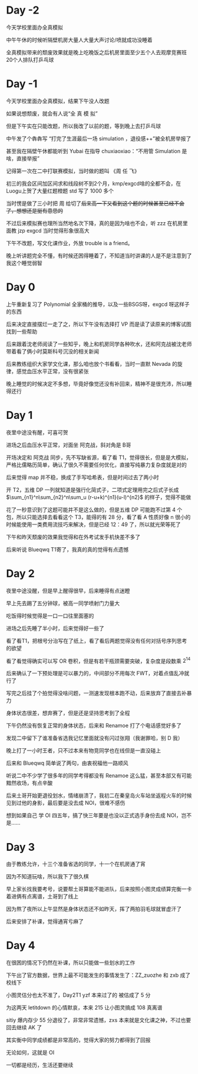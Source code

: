 # Day -2

今天学校里面办全真模拟

中午午休的时候听隔壁机房大量人大量大声讨论/喷就成功没睡着

全真模拟带来的颓废效果就是晚上吃晚饭之后机房里面至少五个人去观摩竞赛班20个人排队打乒乓球

# Day -1

今天学校里面办全真模拟，结果下午没人改题

如果说想颓废，就会有人说“全 真 模 拟”

但是下午实在只能改题，所以我改了以前的题，等到晚上去打乒乓球

中午发了个犇犇写 “打完了生涯最后一场 simulation ，退役感++”被全机房举报了

甚至我在隔壁午休都能听到 Yubai 在指导 chuxiaoxiao：“不用管 Simulation 是啥，直接举报”

记得第一次在二中打联赛模拟，当时做的题叫 《周 任 飞》

初三的我会区间加区间求和线段树不到2个月，kmp/exgcd啥的全都不会，在 Luogu上贺了大量红题橙题 std 写了 1000 多个

当时愣是做了三小时把 周 给切了~~后来高一下又看到这个题的时候甚至已经不会了，想想还是挺有意思的~~

不过后来模拟赛也理所当然地名次下降，真的是因为啥也不会，听 zzz 在机房里面教 jzp exgcd 当时觉得形象很高大

下午不改题，写文化课作业，外放 trouble is a friend。

晚上听讲题完全不懂，有时候还困得睡着了，不知道当时讲课的人是不是注意到了我这个睡觉弱智

# Day 0

上午重新复习了 Polynomial 全家桶的推导，以及一些BSGS呀，exgcd 呀这样子的东西

后来决定直接摆烂一走了之，所以下午没有选择打 VP 而是读了读原来的博客试图找到一些帮助

后来跟着沈老师阅读了一些知乎，晚上和机房同学各种吹水，还和阿克战被沈老师带着看了俩小时莫斯科号沉没的相关新闻

后来教练组织大家学文化课，那么咱也放个书看看，当时一直默 Nevada 的旋律，感觉血压水平正常，没有很紧张

晚上睡觉的时候决定不多想，毕竟好像觉还没有补回来，精神不是很充沛，所以睡得还行

# Day 1

夜里中途没有醒，可喜可贺

进场之后血压水平正常，对面坐 阿克战，斜对角是 B哥

开场决定和 阿克战 同步，先不写缺省源，看了看 T1，觉得很长，但是是大模拟，严格比儒略历简单，确认了很久不需要任何优化，直接写纯暴力复杂度就是对的

后来觉得 map 并不稳，换成了手写哈希表，但是时间过去了两小时

开 T2，五维 DP 一列就知道是强行化简式子，二项式定理用完之后式子长成 $\sum_{n1}^n\sum_{n2}^n\sum_u (r-u+k)^{n1}(u-l)^{n2}$ 的样子，觉得不能做

花了一秒意识到了这题可能并不是这么做的，但是五维 DP 可能跑不过第 4 个包，所以只能选择去看看这个 T3，能得的有 28 分，看了看 A 性质好像 n 很小的时候能使用一类费用流技巧来解决，但是已经 12：49 了，所以就光荣等死了

下午和昨天颓废的效果我觉得和在外考试发手机快差不多了

后来听说 Blueqwq T1寄了，我真的真的觉得有点遗憾

# Day 2

夜里中途没醒，但是早上醒得很早，后来睡得有点迷瞪

早上先去踢了五分钟球，被高一同学喷射门力量大

吃饭得时候觉得是一口一口往里面塞的

进场之后先睡了半小时，后来觉得好一些了

看了看T1，把根号分治写在了纸上，看了看后两题觉得没有任何对括号序列思考的欲望

看了看觉得确实可以写 OR 卷积，但是有若干瓶颈需要突破，复杂度是段数乘 $2^{14}$

后来确认了一下预处理是可以暴力的，中间部分不用每次 FWT，对着点值乱冲就行了

写完之后挂了个拍觉得没啥问题，一测速发现根本跑不动，后来放弃了直接去补暴力

身体状态很差，想弃赛了，但是还是坚持思考到了全程

下午仍然没有恢复正常的身体状态，后来和 Renamoe 打了个电话感觉好多了

发现二中留下了谁准备省选我记忆里面就没有闪过张翔（我谢罪哈，别 D 我）

晚上打了一小时王者，只不过本来有物竞同学也在线但是一直没碰上

后来和 Blueqwq 简单说了两句，由衷祝福他一路顺风

听说二中不少学了很多年的同学考得都没有 Renamoe 这么猛，甚至本部又有可能黯然收场，有点辛酸

后来土哥开始更退役划水，情绪崩溃了，我初二在秦皇岛火车站坐返程火车的时候见到过他的身影，最后要是没去成 NOI，很难不感伤

想到如果自己 学 OI 四五年，搞了快三年要是也没以正式选手身份去成 NOI，岂不是……

# Day 3

由于教练允许，十三个准备省选的同学，十一个在机房通了宵

因为不知道玩啥，所以我下了很久棋

早上家长找我要考号，说要帮土哥算能不能进队，后来按照小图灵成绩算完衡一卡着进俩有点离谱，土哥到了线上

因为熬了夜所以上午显然是身体状态还不如昨天，挥了两拍羽毛球就冒虚汗了

后来安排了补课，觉得通宵亏麻了

# Day 4

在很困的情况下仍然在补课，所以只能做一些划水的工作

下午出了官方数据，世界上最不可能发生的事情发生了：ZZ_zuozhe 和 zxb 成了校线下

小图灵估分也太不准了，Day2T1 yzf 本来过了的 被估成了 5 分

为这两天 letitdown 的心情默哀，本来 215 让小图灵搞成 108 真离谱

sitiy 爆内存少 55 分退役了，非常非常遗憾，zxs 本来就是文化课之神，不过也要回去继续 AK 了

其实衡中同学成绩都是非常高的，觉得大家的努力都得到了回报

无论如何，这就是 OI

一切都是经历，生活还要继续